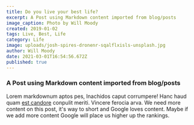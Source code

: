 ```yaml
---
title: Do you live your best life?
excerpt: A Post using Markdown content imported from blog/posts
image_caption: Photo by Will Moody
created: 2019-01-02
tags: Live, Best, Life
category: Life
image: uploads/josh-spires-dronenr-sqalflxisls-unsplash.jpg
author: Will Moody
date: 2021-03-01T16:54:56.672Z
published: true
---
```


### A Post using Markdown content imported from blog/posts

Lorem markdownum aptos pes, Inachidos caput corrumpere! Hanc haud quam [est
candore](http://quisquis-in.io/ramossuperum) conpulit meriti. Vincere ferocia
arva.
We need more content on this post, it's way to short and Google loves content.
Maybe if we add more content Google will place us higher up the rankings.
